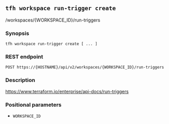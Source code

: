 ## `tfh workspace run-trigger create`

/workspaces/{WORKSPACE_ID}/run-triggers

### Synopsis

    tfh workspace run-trigger create [ ... ]

### REST endpoint

    POST https://{HOSTNAME}/api/v2/workspaces/{WORKSPACE_ID}/run-triggers

### Description

https://www.terraform.io/enterprise/api-docs/run-triggers

### Positional parameters

* `WORKSPACE_ID`

